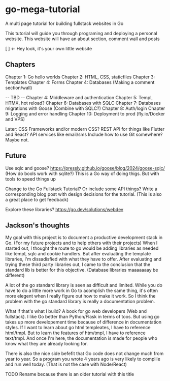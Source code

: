 # go-mega-tutorial
A multi page tutorial for building fullstack websites in Go

This tutorial will guide you through programing and deploying a personal website. This website will have an about section, comment wall and posts

[ ] <- Hey look, it's your own little website


## Chapters

Chapter 1: Go hello worlds
Chapter 2: HTML, CSS, staticfiles
Chapter 3: Templates
Chapter 4: Forms
Chapter 4: Databases (Making a comment section/wall)

-- TBD --
Chapter 4: Middleware and authentication
Chapter 5: Templ, HTMX, hot reload?
Chapter 6: Databases with SQLC
Chapter 7: Databases migrations with Goose (Combine with SQLC?)
Chapter 8: Auth/login
Chapter 9: Logging and error handling
Chapter 10: Deployment to prod (fly.io/Docker and VPS)

Later:
CSS Frameworks and/or modern CSS?
REST API for things like Flutter and React?
API services like email/sms
Include how to use Git somewhere? Maybe not.





## Future
Use sqlc and goose? https://pressly.github.io/goose/blog/2024/goose-sqlc/ (How do bools work with sqlite?)
This is a Go way of doing thigs. But with tools to speed things up

Change to the Go Fullstack Tutorial? Or include some API things?
Write a corresponding blog post with design decisions for the tutorial. (This is also a great place to get feedback)

Explore these libraries?
https://go.dev/solutions/webdev


## Jackson's thoughts
My goal with this project is to document a productive development stack in Go. (For my future projects and to help others with their projects)
When I started out, I thought the route to go would be adding libraries as needed like templ, sqlc and cookie handlers. But after evaluating the template libraries, I'm dissadisfied with what they have to offer. After evaluating and trying these third party libraries out, I came to the conclusion that the standard lib is better for this objective. (Database libraries maaaaaaay be different)

A lot of the go standard library is seen as difficult and limited. While you do have to do a little more work in Go to acomplish the same thing, it's often more elegent when I really figure out how to make it work. So I think the problem with the go standard library is really a documentation problem.

What if that's what I build? A book for go web developers (Web and fullstack). I like Go better than Python/Flask in terms of toos. But using go takes up more developement time because of difference in documentation styles. If I want to learn about go html templeates, I have to reference html/tmpl. But to learn the features of htm/tmpl, I have to reference text/tmpl. And once I'm here, the documentation is made for people who know what they are already looking for.

There is also the nice side befefit that Go code does not change much from year to year. So a program you wrote 4 years ago is very likely to complile and run well today. (That is not the case with Node/React)

TODO Rename because there is an older tutorial with this title
